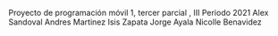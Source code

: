 Proyecto de programación móvil 1, tercer parcial , III Periodo 2021 
        Alex Sandoval
        Andres Martinez
        Isis Zapata
        Jorge Ayala
        Nicolle Benavidez 
